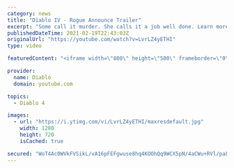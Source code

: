 ```yaml
---
category: news
title: "Diablo IV - Rogue Announce Trailer"
excerpt: "Some call it murder. She calls it a job well done. Learn more at Diablo4.com The Rogue is the newest addition to the Diablo IV campfire, combining range and ..."
publishedDateTime: 2021-02-19T22:43:03Z
originalUrl: "https://youtube.com/watch?v=LvrLZ4yETHI"
type: video

featuredContent: "<iframe width=\"800\" height=\"500\" frameborder=\"0\" src=\"https://www.youtube.com/embed/LvrLZ4yETHI\" allow=\"accelerometer; autoplay; encrypted-media; gyroscope; picture-in-picture\" allowfullscreen></iframe>"

provider:
  name: Diablo
  domain: youtube.com

topics:
  - Diablo 4

images:
  - url: "https://i.ytimg.com/vi/LvrLZ4yETHI/maxresdefault.jpg"
    width: 1280
    height: 720
    isCached: true

secured: "WoT4Ac0WVkFVSikL/vA16pFEFgwuse8hq4KOOhQq9WCX5pN/4aCWu+RVl/paLIyBxTwP3KMwOMeHsHonQAtfcRzzZma3ITSdh3LJPfI81GT/3jhjjjuqvyHA59N+rtriMxmxAr8xBidsci+KvFyVKOdd5G4d5Hs+pibgoo6f7jW0Kh9QznnmLnz9XM7zjqk/yX52caPAhXYElv+Jm2f2zo/NqXb+MnKCuy/3AnXOO7oH8zGgO10uOy2EScOQsqKHf1zbuhZYcuvHMvT/aazKWTDac/ByIwDESjxo3Fjo0BwFSh3neB9Th1efkTRKyNLVa09X1yLbokhH+pfvRULQxmDG27IBBFGMP9U0CSnl5+NG7HXjcx8W/H201fe8bKx59FdEdR2BJ4d2/72bCzrg42u29E2LlctUjUQTZClolU90CY+Wye/0rOMnLedmKp6c;48DUo/ErQaNqjuGbCW95rA=="
---
```


